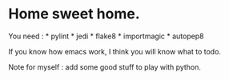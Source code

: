 # Home sweet home.

You need :
	* pylint
	* jedi
	* flake8
	* importmagic
	* autopep8

If you know how emacs work, I think you will know what to todo.

Note for myself : add some good stuff to play with python.
